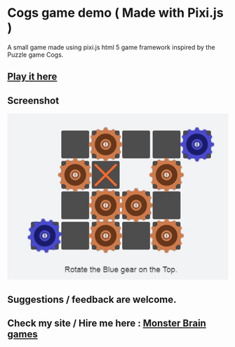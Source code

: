 # Cogs game demo ( Made with Pixi.js )
A small game made using pixi.js html 5 game framework inspired by the Puzzle game Cogs.

## [Play it here](https://monsterbrain.github.io/pixi-js-cogs-game-demo/)

## Screenshot

![cogs game image](https://raw.githubusercontent.com/monsterbrain/pixi-js-cogs-game-demo/master/cogs_game_screenshot.jpg)

## Suggestions / feedback are welcome.

## Check my site / Hire me here : [Monster Brain games](https://monsterbraininc.com/)
